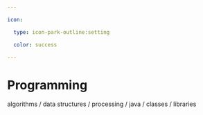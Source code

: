 ```yaml
---

icon: 

  type: icon-park-outline:setting

  color: success

---
```


# Programming

algorithms / data structures / processing / java / classes / libraries